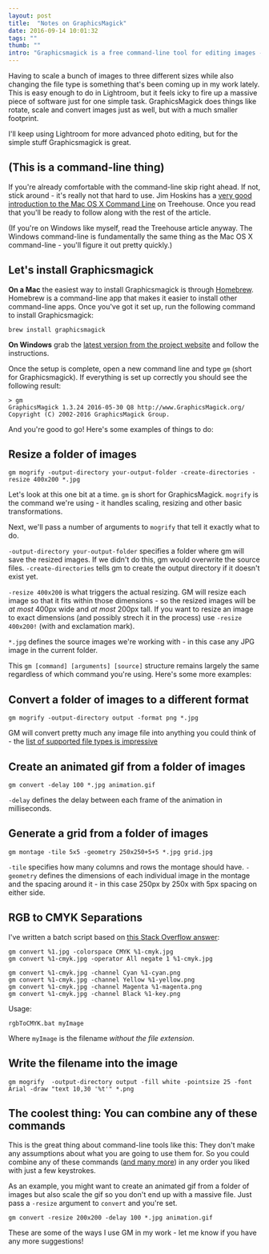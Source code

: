 ```yaml
---
layout: post
title:  "Notes on GraphicsMagick"
date: 2016-09-14 10:01:32
tags: ""
thumb: ""
intro: "Graphicsmagick is a free command-line tool for editing images - It's great for making simple changes to a whole bunch of images at once."
---
```


Having to scale a bunch of images to three different sizes while also changing the file type is something that's been coming up in my work lately. This is easy enough to do in Lightroom, but it feels icky to fire up a massive piece of software just for one simple task. GraphicsMagick does things like rotate, scale and convert images just as well, but with a much smaller footprint.

I'll keep using Lightroom for more advanced photo editing, but for the simple stuff Graphicsmagick is great.


## (This is a command-line thing)
If you're already comfortable with the command-line skip right ahead. If not, stick around - it's really not that hard to use. Jim Hoskins has a [very good introduction to the Mac OS X Command Line](http://blog.teamtreehouse.com/introduction-to-the-mac-os-x-command-line) on Treehouse. Once you read that you'll be ready to follow along with the rest of the article.

(If you're on Windows like myself, read the Treehouse article anyway. The Windows command-line is fundamentally the same thing as the Mac OS X command-line - you'll figure it out pretty quickly.)

## Let's install Graphicsmagick

**On a Mac** the easiest way to install Graphicsmagick is through [Homebrew](http://brew.sh/). Homebrew is a command-line app that makes it easier to install other command-line apps. Once you've got it set up, run the following command to install Graphicsmagick:

```
brew install graphicsmagick
```

**On Windows** grab the [latest version from the project website](http://www.graphicsmagick.org/index.html) and follow the instructions.

Once the setup is complete, open a new command line and type ```gm``` (short for Graphicsmagick). If everything is set up correctly you should see the following result:

```
> gm
GraphicsMagick 1.3.24 2016-05-30 Q8 http://www.GraphicsMagick.org/
Copyright (C) 2002-2016 GraphicsMagick Group.
```

And you're good to go! Here's some examples of things to do:

## Resize a folder of images
```
gm mogrify -output-directory your-output-folder -create-directories -resize 400x200 *.jpg
```

Let's look at this one bit at a time. 
```gm``` is short for GraphicsMagick. ```mogrify``` is the command we're using - it handles scaling, resizing and other basic transformations.

Next, we'll pass a number of arguments to ```mogrify``` that tell it exactly what to do.

```-output-directory your-output-folder``` specifies a folder where gm will save the resized images. If we didn't do this, gm would overwrite the source files. ```-create-directories``` tells gm to create the output directory if it doesn't exist yet.

```-resize 400x200``` is what triggers the actual resizing. GM will resize each image so that it fits within those dimensions - so the resized images will be _at most_ 400px wide and _at most_ 200px tall. If you want to resize an image to exact dimensions (and possibly strech it in the process) use ```-resize 400x200!``` (with and exclamation mark).

```*.jpg``` defines the source images we're working with - in this case any JPG image in the current folder.

This ```gm [command] [arguments] [source]``` structure remains largely the same regardless of which command you're using. Here's some more examples:

## Convert a folder of images to a different format

```
gm mogrify -output-directory output -format png *.jpg
```

GM will convert pretty much any image file into anything you could think of - the [list of supported file types is impressive](http://www.graphicsmagick.org/GraphicsMagick.html#desc)

## Create an animated gif from a folder of images
```
gm convert -delay 100 *.jpg animation.gif
```

```-delay``` defines the delay between each frame of the animation in milliseconds.

## Generate a grid from a folder of images

```
gm montage -tile 5x5 -geometry 250x250+5+5 *.jpg grid.jpg
```

```-tile``` specifies how many columns and rows the montage should have. 
```-geometry``` defines the dimensions of each individual image in the montage and the spacing around it - in this case 250px by 250x with 5px spacing on either side.

## RGB to CMYK Separations

I've written a batch script based on [this Stack Overflow answer](https://stackoverflow.com/questions/32662618/need-to-generate-separate-cmyk-images-in-color-from-pdf):

```
gm convert %1.jpg -colorspace CMYK %1-cmyk.jpg
gm convert %1-cmyk.jpg -operator All negate 1 %1-cmyk.jpg

gm convert %1-cmyk.jpg -channel Cyan %1-cyan.png
gm convert %1-cmyk.jpg -channel Yellow %1-yellow.png
gm convert %1-cmyk.jpg -channel Magenta %1-magenta.png
gm convert %1-cmyk.jpg -channel Black %1-key.png
```

Usage:

```
rgbToCMYK.bat myImage
```

Where ```myImage``` is the filename _without the file extension_.

## Write the filename into the image

```
gm mogrify  -output-directory output -fill white -pointsize 25 -font Arial -draw "text 10,30 '%t'" *.png
```

## The coolest thing: You can combine any of these commands
This is the great thing about command-line tools like this: They don't make any assumptions about what you are going to use them for. So you could combine any of these commands ([and many more](http://www.graphicsmagick.org/GraphicsMagick.html)) in any order you liked with just a few keystrokes.

As an example, you might want to create an animated gif from a folder of images but also scale the gif so you don't end up with a massive file. Just pass a ```-resize``` argument to ```convert``` and you're set.

```
gm convert -resize 200x200 -delay 100 *.jpg animation.gif
```

These are some of the ways I use GM in my work - let me know if you have any more suggestions!